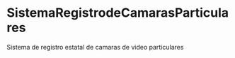 # SistemaRegistrodeCamarasParticulares
Sistema de registro estatal de camaras de video particulares
